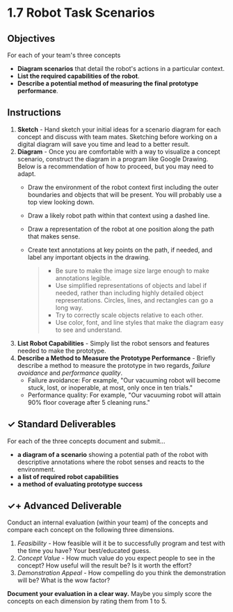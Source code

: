 # 1.7 Robot Task Scenarios

## Objectives

For each of your team's three concepts

* **Diagram scenarios** that detail the robot's actions in a particular context.
* **List the required capabilities of the robot**.
* **Describe a potential method of measuring the final prototype performance**.

## Instructions

1. **Sketch** - Hand sketch your initial ideas for a scenario diagram for each concept and discuss with team mates. Sketching before working on a digital diagram will save you time and lead to a better result.
2. **Diagram** - Once you are comfortable with a way to visualize a concept scenario, construct the diagram in a program like Google Drawing. Below is a recommendation of how to proceed, but you may need to adapt.
   * Draw the environment of the robot context first including the outer boundaries and objects that will be present. You will probably use a top view looking down.
   * Draw a likely robot path within that context using a dashed line.
   * Draw a representation of the robot at one position along the path that makes sense.
   * Create text annotations at key points on the path, if needed, and label any important objects in the drawing.

     > * Be sure to make the image size large enough to make annotations legible.
     > * Use simplified representations of objects and label if needed, rather than including highly detailed object representations. Circles, lines, and rectangles can go a long way.
     > * Try to correctly scale objects relative to each other.
     > * Use color, font, and line styles that make the diagram easy to see and understand.
3. **List Robot Capabilities** - Simply list the robot sensors and features needed to make the prototype.
4. **Describe a Method to Measure the Prototype Performance** - Briefly describe a method to measure the prototype in two regards, _failure avoidance_ and _performance quality_.
   * Failure avoidance: For example, "Our vacuuming robot will become stuck, lost, or inoperable, at most, only once in ten trials."
   * Performance quality: For example, "Our vacuuming robot will attain 90% floor coverage after 5 cleaning runs."

## ✓ Standard Deliverables

For each of the three concepts document and submit...

* **a diagram of a scenario** showing a potential path of the robot with descriptive annotations where the robot senses and reacts to the environment.
* **a list of required robot capabilities**
* **a method of evaluating prototype success**

## ✓+ Advanced Deliverable

Conduct an internal evaluation \(within your team\) of the concepts and compare each concept on the following three dimensions.

1. _Feasibility_ - How feasible will it be to successfully program and test with the time you have? Your best/educated guess.
2. _Concept Value_ - How much value do you expect people to see in the concept? How useful will the result be? Is it worth the effort?
3. _Demonstration Appeal_ - How compelling do you think the demonstration will be? What is the wow factor?

**Document your evaluation in a clear way.** Maybe you simply score the concepts on each dimension by rating them from 1 to 5.

